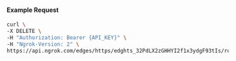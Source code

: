 <!-- Code generated for API Clients. DO NOT EDIT. -->

#### Example Request

```bash
curl \
-X DELETE \
-H "Authorization: Bearer {API_KEY}" \
-H "Ngrok-Version: 2" \
https://api.ngrok.com/edges/https/edghts_32PdLX2zGHHYI2f1x3ydgF93tIs/routes/edghtsrt_32PdLYCID0hHDyoS05yGoutIupD/traffic_policy
```
